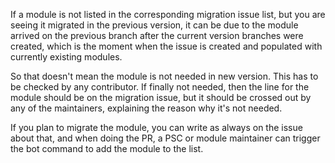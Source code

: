 If a module is not listed in the corresponding migration issue list, but you are seeing it migrated in the previous version, it can be due to the module arrived on the previous branch after the current version branches were created, which is the moment when the issue is created and populated with currently existing modules.

So that doesn't mean the module is not needed in new version. This has to be checked by any contributor. If finally not needed, then the line for the module should be on the migration issue, but it should be crossed out by any of the maintainers, explaining the reason why it's not needed.

If you plan to migrate the module, you can write as always on the issue about that, and when doing the PR, a PSC or module maintainer can trigger the bot command to add the module to the list.
